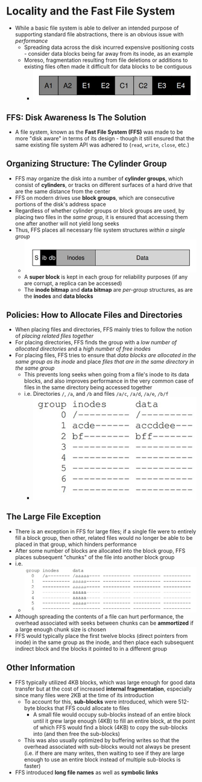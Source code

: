 # Locality and the Fast File System
- While a basic file system is able to deliver an intended purpose of supporting standard file abstractions, there is an obvious issue with *performance*
    - Spreading data across the disk incurred expensive positioning costs - consider data blocks being far away from its inode, as an example
    - Moreso, fragmentation resulting from file deletions or additions to existing files often made it difficult for data blocks to be contiguous
        - ![Disk Fragmentation](../Images/Disk_Fragmentation.jpg)
## FFS: Disk Awareness Is The Solution
- A file system, known as the **Fast File System (FFS)** was made to be more "disk aware" in terms of its design - though it still ensured that the same existing file system API was adhered to (`read`, `write`, `close`, etc.)
## Organizing Structure: The Cylinder Group
- FFS may organize the disk into a number of **cylinder groups**, which consist of **cylinders**, or tracks on different surfaces of a hard drive that are the same distance from the center
- FFS on modern drives use **block groups**, which are consecutive portions of the disk's address space
- Regardless of whether cylinder groups or block groups are used, by placing two files in the *same group*, it is ensured that accessing them one after another will not yield long seeks
- Thus, FFS places all necessary file system structures *within a single group*
    - ![FFS Cylinder Group](../Images/FFS_Cylinder_Group.jpg)
    - A **super block** is kept in each group for reliability purposes (if any are corrupt, a replica can be accessed)
    - The **inode bitmap** and **data bitmap** are *per-group* structures, as are the **inodes** and **data blocks**
## Policies: How to Allocate Files and Directories
- When placing files and directories, FFS mainly tries to follow the notion of *placing related files together*
- For placing directories, FFS finds the group with a *low number of allocated directories* and a *high number of free inodes*
- For placing files, FFS tries to ensure that *data blocks are allocated in the same group as its inode* and place *files that are in the same directory in the same group*
    - This prevents long seeks when going from a file's inode to its data blocks, and also improves performance in the very common case of files in the same directory being accessed together
    - i.e. Directories `/`, `/a`, and `/b` and files `/a/c`, `/a/d`, `/a/e`, `/b/f`
        - ![FFS Layout](../Images/FFS_Layout.jpg)
## The Large File Exception
- There is an exception in FFS for large files; if a single file were to entirely fill a block group, then other, related files would no longer be able to be placed in that group, which hinders performance
- After some number of blocks are allocated into the block group, FFS places subsequent "chunks" of the file into another block group 
- i.e.
    - ![FFS Large File Exception](../Images/FFS_Large_File_Exception.jpg)
- Although spreading the contents of a file can hurt performance, the overhead associated with seeks between chunks can be **ammortized** if a large enough chunk size is chosen
- FFS would typically place the first twelve blocks (direct pointers from inode) in the same group as the inode, and then place each subsequent indirect block and the blocks it pointed to in a different group
## Other Information
- FFS typically utilized 4KB blocks, which was large enough for good data transfer but at the cost of increased **internal fragmentation**, especially since many files were 2KB at the time of its introduction
    - To account for this, **sub-blocks** were introduced, which were 512-byte blocks that FFS could allocate to files
        - A small file would occupy sub-blocks instead of an entire block until it grew large enough (4KB) to fill an entire block, at the point of which FFS would find a block (4KB) to copy the sub-blocks into (and then free the sub-blocks)
    - This was also usually optimized by buffering writes so that the overhead associated with sub-blocks would not always be present (i.e. if there are many writes, then waiting to see if they are large enough to use an entire block instead of multiple sub-blocks is faster)
- FFS introduced **long file names** as well as **symbolic links**